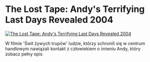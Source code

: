 The Lost Tape: Andy's Terrifying Last Days Revealed 2004 
=============
[![The Lost Tape: Andy's Terrifying Last Days Revealed 2004 ](http://vidos.pl/images/player.gif)](http://vidos.pl/the-lost-tape-andy-s-terrifying-last-days-revealed-2004)

 W filmie 'Świt żywych trupów' ludzie, którzy schronili się w centrum handlowym nawiązali kontakt z człowiekiem o imieniu Andy, który zobacz pełny opis
